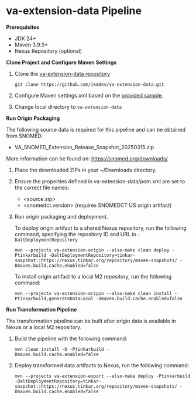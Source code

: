 # va-extension-data Pipeline

**Prerequisites**

* JDK 24+
* Maven 3.9.9+
* Nexus Repository (optional)

**Clone Project and Configure Maven Settings**

1. Clone the [va-extension-data repository](https://github.com/ikmdev/va-extension-data)

   ```
   git clone https://github.com/ikmdev/va-extension-data.git
   ```

2. Configure Maven settings.xml based on the [provided sample](https://ikmdev.atlassian.net/wiki/spaces/IKDT/pages/1036648449/Centralized+Documentation+for+Maven+Settings+File+Configuration).

3. Change local directory to `va-extension-data`

**Run Origin Packaging**

The following source data is required for this pipeline and can be obtained from SNOMED:

* VA_SNOMED_Extension_Release_Snapshot_20250315.zip

More information can be found on: https://snomed.org/downloads/

1. Place the downloaded ZIPs in your ~/Downloads directory.

2. Ensure the properties defined in va-extension-data/pom.xml are set to the correct file names:
   - <source.zip>
   - <snomedct.version> (requires SNOMEDCT US origin artifact)

3. Run origin packaging and deployment.

   To deploy origin artifact to a shared Nexus repository, run the following command, specifying the repository ID and URL in `-DaltDeploymentRepository`
   ```
   mvn --projects va-extension-origin --also-make clean deploy -Ptinkarbuild -DaltDeploymentRepository=tinkar-snapshot::https://nexus.tinkar.org/repository/maven-snapshots/ -Dmaven.build.cache.enabled=false
   ```

   To install origin artifact to a local M2 repository, run the following command:
   ```
   mvn --projects va-extension-origin --also-make clean install -Ptinkarbuild,generateDataLocal -Dmaven.build.cache.enabled=false
   ```

**Run Transformation Pipeline**

The transformation pipeline can be built after origin data is available in Nexus or a local M2 repository.

1. Build the pipeline with the following command:
   ```
   mvn clean install -U -Ptinkarbuild -Dmaven.build.cache.enabled=false
   ```

2. Deploy transformed data artifacts to Nexus, run the following command:
   ```
   mvn --projects va-extension-export --also-make deploy -Ptinkarbuild -DaltDeploymentRepository=tinkar-snapshot::https://nexus.tinkar.org/repository/maven-snapshots/ -Dmaven.build.cache.enabled=false
   ```
   
